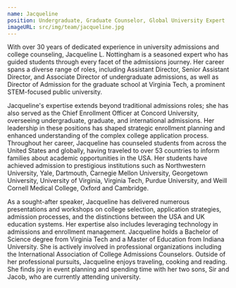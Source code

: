```yaml
---
name: Jacqueline
position: Undergraduate, Graduate Counselor, Global University Expert
imageURL: src/img/team/jacqueline.jpg
---
```

With over 30 years of dedicated experience in university admissions and college counseling,
Jacqueline L. Nottingham is a seasoned expert who has guided students through every facet of
the admissions journey. Her career spans a diverse range of roles, including Assistant Director,
Senior Assistant Director, and Associate Director of undergraduate admissions, as well as
Director of Admission for the graduate school at Virginia Tech, a prominent STEM-focused
public university.

Jacqueline's expertise extends beyond traditional admissions roles; she has also served as the
Chief Enrollment Officer at Concord University, overseeing undergraduate, graduate, and
international admissions. Her leadership in these positions has shaped strategic enrollment
planning and enhanced understanding of the complex college application process.
Throughout her career, Jacqueline has counseled students from across the United States and
globally, having traveled to over 53 countries to inform families about academic opportunities in
the USA. Her students have achieved admission to prestigious institutions such as Northwestern
University, Yale, Dartmouth, Carnegie Mellon University, Georgetown University, University of
Virginia, Virginia Tech, Purdue University, and Weill Cornell Medical College, Oxford and
Cambridge.

As a sought-after speaker, Jacqueline has delivered numerous presentations and workshops on
college selection, application strategies, admission processes, and the distinctions between the
USA and UK education systems. Her expertise also includes leveraging technology in
admissions and enrollment management.
Jacqueline holds a Bachelor of Science degree from Virginia Tech and a Master of Education
from Indiana University. She is actively involved in professional organizations including the
International Association of College Admissions Counselors.
Outside of her professional pursuits, Jacqueline enjoys traveling, cooking and reading. She finds
joy in event planning and spending time with her two sons, Sir and Jacob, who are currently
attending university.